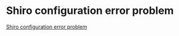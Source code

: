 # Shiro configuration error problem
[Shiro configuration error problem](https://aiwithcloud.com/2022/09/16/shiro_configuration_error_problem/)